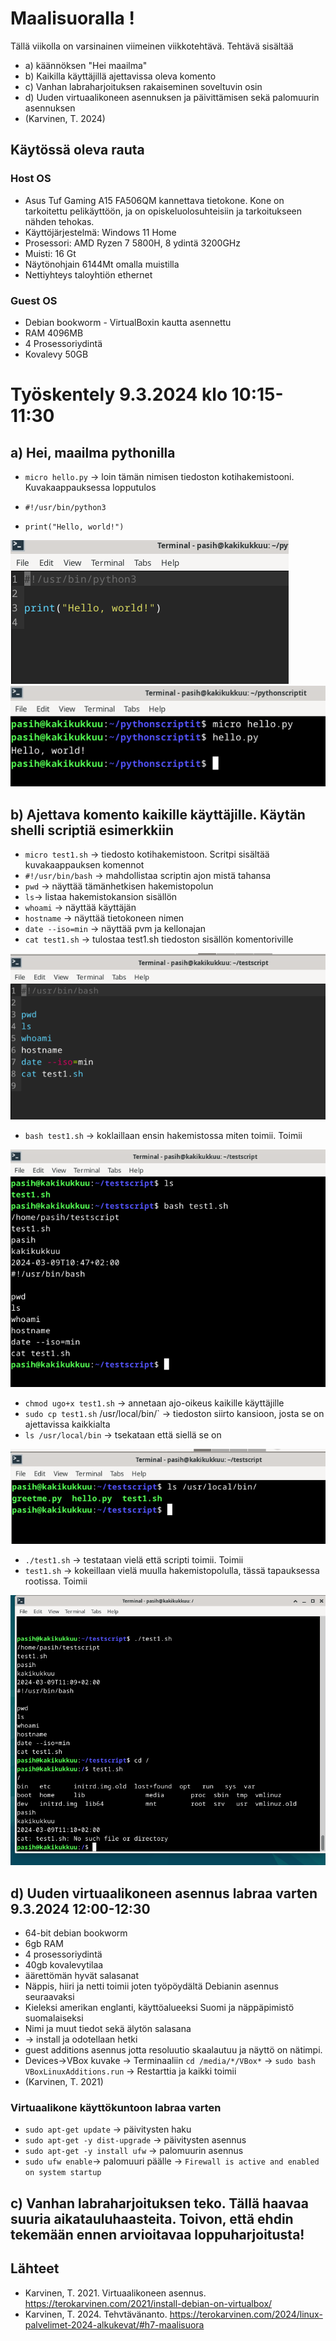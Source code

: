 # Maalisuoralla !
Tällä viikolla on varsinainen viimeinen viikkotehtävä. Tehtävä sisältää 
- a) käännöksen "Hei maailma"
- b) Kaikilla käyttäjillä ajettavissa oleva komento 
- c) Vanhan labraharjoituksen rakaiseminen soveltuvin osin 
- d) Uuden virtuaalikoneen asennuksen ja päivittämisen sekä palomuurin asennuksen
- (Karvinen, T. 2024)

## Käytössä oleva rauta
### Host OS
- Asus Tuf Gaming A15 FA506QM kannettava tietokone. Kone on tarkoitettu pelikäyttöön, ja on opiskeluolosuhteisiin ja tarkoitukseen nähden tehokas.
- Käyttöjärjestelmä: Windows 11 Home
- Prosessori: AMD Ryzen 7 5800H, 8 ydintä 3200GHz
- Muisti: 16 Gt
- Näytönohjain 6144Mt omalla muistilla
- Nettiyhteys taloyhtiön ethernet

### Guest OS
- Debian bookworm - VirtualBoxin kautta asennettu
- RAM 4096MB
- 4 Prosessoriydintä
- Kovalevy 50GB

# Työskentely 9.3.2024 klo 10:15-11:30
## a) Hei, maailma pythonilla
- `micro hello.py` -> loin tämän nimisen tiedoston kotihakemistooni. Kuvakaappauksessa lopputulos

- `#!/usr/bin/python3`
- `print("Hello, world!")`

![Add file: Update](h7_helloworld.png) ![Add file: Upload](h7-hello2.png)

## b) Ajettava komento kaikille käyttäjille. Käytän shelli scriptiä esimerkkiin
- `micro test1.sh` -> tiedosto kotihakemistoon. Scritpi sisältää kuvakaappauksen komennot
- `#!/usr/bin/bash` -> mahdollistaa scriptin ajon mistä tahansa
- `pwd` -> näyttää tämänhetkisen hakemistopolun
- `ls`-> listaa hakemistokansion sisällön
- `whoami` -> näyttää käyttäjän
- `hostname` -> näyttää tietokoneen nimen
- `date --iso=min` -> näyttää pvm ja kellonajan
- `cat test1.sh` -> tulostaa test1.sh tiedoston sisällön komentoriville

![Add file: Update](h7-test1sh.png)

- `bash test1.sh` -> koklaillaan ensin hakemistossa miten toimii. Toimii

![Add file: Update](h7-bashtesti1.png)

- `chmod ugo+x test1.sh` -> annetaan ajo-oikeus kaikille käyttäjille
- `sudo cp test1.sh` /usr/local/bin/` -> tiedoston siirto kansioon, josta se on ajettavissa kaikkialta
- `ls /usr/local/bin` -> tsekataan että siellä se on

![Add file: Update](h7-local.png)

- `./test1.sh` -> testataan vielä että scripti toimii. Toimii
- `test1.sh` -> kokeillaan vielä muulla hakemistopolulla, tässä tapauksessa rootissa. Toimii

![Add file: Update](h7-test2sh.png)

## d) Uuden virtuaalikoneen asennus labraa varten 9.3.2024 12:00-12:30
- 64-bit debian bookworm
- 6gb RAM
- 4 prosessoriydintä
- 40gb kovalevytilaa
- äärettömän hyvät salasanat
- Näppis, hiiri ja netti toimii joten työpöydältä Debianin asennus seuraavaksi
- Kieleksi amerikan englanti, käyttöalueeksi Suomi ja näppäpimistö suomalaiseksi
- Nimi ja muut tiedot sekä älytön salasana
- -> install ja odotellaan hetki
- guest additions asennus jotta resoluutio skaalautuu ja näyttö on nätimpi.
- Devices->VBox kuvake -> Terminaaliin `cd /media/*/VBox*` -> `sudo bash VBoxLinuxAdditions.run` -> Restarttia ja kaikki toimii
- (Karvinen, T. 2021)

### Virtuaalikone käyttökuntoon labraa varten
- `sudo apt-get update` -> päivitysten haku
- `sudo apt-get -y dist-upgrade` -> päivitysten asennus
- `sudo apt-get -y install ufw` -> palomuurin asennus
- `sudo ufw enable`-> palomuuri päälle -> `Firewall is active and enabled on system startup`

## c) Vanhan labraharjoituksen teko. Tällä haavaa suuria aikatauluhaasteita. Toivon, että ehdin tekemään ennen arvioitavaa loppuharjoitusta!

## Lähteet
- Karvinen, T. 2021. Virtuaalikoneen asennus. https://terokarvinen.com/2021/install-debian-on-virtualbox/
- Karvinen, T. 2024. Tehvtävänanto. https://terokarvinen.com/2024/linux-palvelimet-2024-alkukevat/#h7-maalisuora
